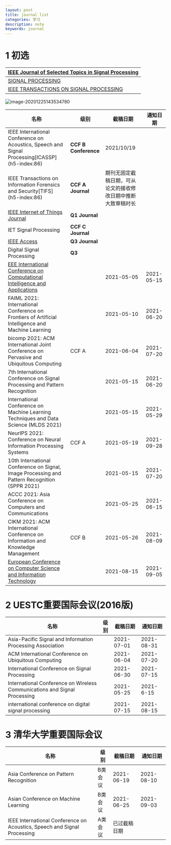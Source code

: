 ```yaml
---
layout: post
title: journal list
categories: 学习
description: note
keywords: journal
---
```


<head>
    <script src="https://cdn.mathjax.org/mathjax/latest/MathJax.js?config=TeX-AMS-MML_HTMLorMML" type="text/javascript"></script>
    <script type="text/x-mathjax-config">
        MathJax.Hub.Config({
            tex2jax: {
            skipTags: ['script', 'noscript', 'style', 'textarea', 'pre'],
            inlineMath: [['$','$']]
            }
        });
    </script>
</head>


# 1 初选


| [IEEE Journal of Selected Topics in Signal Processing](https://www.letpub.com.cn/index.php?page=journalapp&view=detail&journalid=3338) |
| ------------------------------------------------------------ |
| [SIGNAL PROCESSING](https://www.letpub.com.cn/index.php?page=journalapp&view=detail&journalid=7505) |
| [IEEE TRANSACTIONS ON SIGNAL PROCESSING](https://www.letpub.com.cn/index.php?page=journalapp&view=detail&journalid=3419) |

![image-20201225143534780](../images/blog/image-20201225143534780.png)	





| 名称                                                         | 级别                  | 截稿日期                                                     | 通知日期   |
| ------------------------------------------------------------ | --------------------- | ------------------------------------------------------------ | ---------- |
| IEEE International Conference on Acoustics, Speech and Signal Processing[ICASSP] (h5-index:86) | **CCF  B Conference** | 2021/10/19                                                   |            |
| IEEE Transactions on Information Forensics and Security[TIFS] (h5-index:86) | **CCF  A Journal**    | 期刊无固定截稿日期，可从论文的接收修改日期中推断大致审稿时长 |            |
| [IEEE Internet of Things Journal](https://ieeexplore.ieee.org/xpl/RecentIssue.jsp?punumber=6488907) | **Q1 Journal**        |                                                              |            |
| IET Signal Processing                                        | **CCF C Journal**     |                                                              |            |
| [IEEE Access](https://ieeexplore.ieee.org/xpl/RecentIssue.jsp?punumber=6287639) | **Q3 Journal**        |                                                              |            |
| Digital Signal Processing                                    | **Q3**                |                                                              |            |
| [EEE International Conference on Computational Intelligence and Applications](https://www.myhuiban.com/conference/2245) |                       | 2021-05-05                                                   | 2021-05-15 |
| FAIML 2021: International Conference on Frontiers of Artificial Intelligence and Machine Learning |                       | 2021-05-10                                                   | 2021-06-20 |
| bicomp 2021: ACM International Joint Conference on Pervasive and Ubiquitous Computing | CCF A                 | 2021-06-04                                                   | 2021-07-20 |
| 7th International Conference on Signal Processing and Pattern Recognition |                       | 2021-05-15                                                   | 2021-06-20 |
| International Conference on Machine Learning Techniques and Data Science (MLDS 2021) |                       | 2021-05-15                                                   | 2021-05-29 |
| NeurIPS 2021: Conference on Neural Information Processing Systems | CCF A                 | 2021-05-19                                                   | 2021-09-28 |
| 10th International Conference on Signal, Image Processing and Pattern Recognition (SPPR 2021) |                       | 2021-05-15                                                   | 2021-07-20 |
| ACCC 2021: Asia Conference on Computers and Communications   |                       | 2021-05-25                                                   | 2021-06-15 |
| CIKM 2021: ACM International Conference on Information and Knowledge Management | CCF B                 | 2021-05-26                                                   | 2021-08-09 |
| [European Conference on Computer Science and Information Technology](https://www.myhuiban.com/conference/3970) |                       | 2021-08-15                                                   | 2021-09-05 |



# 2 UESTC重要国际会议(2016版)

| 名称                                                         | 级别 | 截稿日期   | 通知日期   |
| ------------------------------------------------------------ | ---- | ---------- | ---------- |
| Asia-Pacific  Signal and Information Processing Association  |      | 2021-07-01 | 2021-08-31 |
| ACM  International Conference on Ubiquitous Computing        |      | 2021-06-04 | 2021-07-20 |
| International  Conference on Signal Processing               |      | 2021-06-30 | 2021-07-15 |
| International  Conference on Wireless Communications and Signal Processing |      | 2021-05-25 | 2021-6-15  |
| international conference on digital signal processing        |      | 2021-07-15 | 2021-08-15 |



# 3 清华大学重要国际会议

| 名称                                                         | 级别    | 截稿日期     | 通知日期   |
| ------------------------------------------------------------ | ------- | ------------ | ---------- |
| Asia Conference on Pattern Recognition                       | B类会议 | 2021-06-19   | 2021-08-10 |
| Asian Conference on Machine Learning                         | B类会议 | 2021-06-25   | 2021-09-03 |
| IEEE International Conference on Acoustics, Speech and Signal Processing | A类会议 | 已过截稿日期 |            |

 



